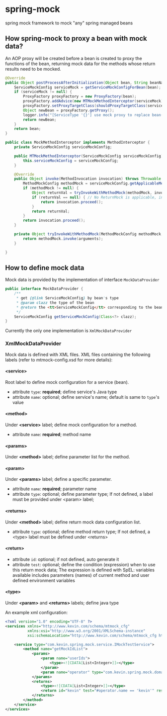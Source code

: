 # spring-mock
spring mock framework to mock "any" spring managed beans

## How spring-mock to proxy a bean with mock data?
An AOP proxy will be created before a bean is created to proxy the functions of
the bean, returning mock data for the methods whose return results need to be mocked.

```Java
@Override
public Object postProcessAfterInitialization(Object bean, String beanName) throws BeansException {
    ServiceMockConfig serviceMock = getServiceMockConfigForBean(bean);
    if (serviceMock != null) {
        ProxyFactory proxyFactory = new ProxyFactory(bean);
        proxyFactory.addAdvice(new MTMockMethodInterceptor(serviceMock));
        proxyFactory.setProxyTargetClass(shouldProxyTargetClass(serviceMock));
        Object newBean = proxyFactory.getProxy();
        logger.info("[ServiceType '{}'] use mock proxy to replace bean(name={}): {}", serviceMock.getServiceType(), beanName, bean);
        return newBean;
    }
    return bean;
}
```

```Java
public class MockMethodInterceptor implements MethodInterceptor {
    private ServiceMockConfig serviceMockConfig;

    public MTMockMethodInterceptor(ServiceMockConfig serviceMockConfig) {
        this.serviceMockConfig = serviceMockConfig;
    }

    @Override
    public Object invoke(MethodInvocation invocation) throws Throwable {
        MethodMockConfig methodMock = serviceMockConfig.getApplicableMethodMockConfig(invocation);
        if (methodMock != null) {
            Object returnVal = tryInvokeWithMethodMock(methodMock, invocation.getArguments());
            if (returnVal == null) { // No ReturnMock is applicable, invoke original method
                return invocation.proceed();
            }
            return returnVal;
        }
        return invocation.proceed();
    }

    private Object tryInvokeWithMethodMock(MethodMockConfig methodMock, Object[] arguments) {
        return methodMock.invoke(arguments);
    }

}
```

## How to define mock data
Mock data is provided by the implementation of interface ``MockDataProvider``

```Java
public interface MockDataProvider {
    /**
     * get {@link ServiceMockConfig} by bean's type
     * @param clazz the type of the bean
     * @return the <tt>ServiceMockConfig</tt> corresponding to the bean's type; returns null if none
     */
    ServiceMockConfig getServiceMockConfig(Class<?> clazz);
}
```

Currently the only one implementation is ``XmlMockDataProvider``

### XmlMockDataProvider
Mock data is defined with XML files. XML files containing the following
labels (refer to mtmock-config.xsd for more details):

#### \<service\>
Root label to define mock configuration for a service (bean).

* attribute ``type``: **required**; define service's Java type
* attribute ``name``: optional; define service's name; default is same to ``type``'s value

#### \<method\>
Under **\<service>** label; define mock configuration for a method.

* attribute ``name``: **required**; method name

#### \<params\>
Under **\<method>** label; define parameter list for the method.

#### \<param\>
Under **\<params>** label; define a specific parameter.

* attribute ``name``: **required**; parameter name
* attribute ``type``: optional; define parameter type; If not defined, a <type> label must be
provided under \<param\> label;

#### \<returns\>
Under **\<method>** label; define return mock data configuration list.

* attribute ``type``: optional; define method return type; If not defined, a \<type> label must be
defined under \<returns>

#### \<return\>
* attribute ``id``: optional; if not defined, auto generate it
* attribute ``test``: optional; define the condition (expression) when to use this return mock data; The expression is defined with SpEL:
variables available includes parameters (names) of current method and user defined environment variables

#### \<type\>
Under **\<param>** and **\<returns>** labels; define java type


An example xml configuration:

```xml
<?xml version="1.0" encoding="UTF-8" ?>
<services xmlns="http://www.kevin.com/schema/mtmock_cfg"
          xmlns:xsi="http://www.w3.org/2001/XMLSchema-instance"
          xsi:schemaLocation="http://www.kevin.com/schema/mtmock_cfg http://www.kevin.com/schema/mtmock_cfg.xsd">

    <service type="com.kevin.spring.mock.service.IMockTestService">
        <method name="getMockIdList">
            <params>
                <param name="userIds">
                    <type><![CDATA[List<Integer>]]></type>
                </param>
                <param name="operator" type="com.kevin.spring.mock.domain.Operator"/>
            </params>
            <returns>
                <type><![CDATA[List<Integer>]]></type>
                <return id="kevin" test="#operator.name == 'kevin'" resource="classpath:mock-json/MyMockTestService.getMockIdList.operator.name-1.json"/>
            </returns>
        </method>
    </service>
</services>
```



